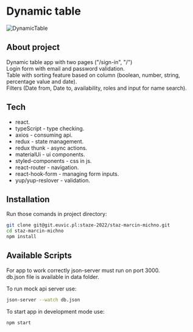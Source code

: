 # Dynamic table

![DynamicTable](https://user-images.githubusercontent.com/72525469/154860546-00306a24-5db5-4746-8d62-a50a3bc3f590.gif)

## About project

Dynamic table app with two pages ("/sign-in", "/")<br>
Login form with email and password validation.<br>
Table with sorting feature based on column (boolean, number, string, percentage value and date).<br>
Filters (Date from, Date to, availability, roles and input for name search).<br>

## Tech

- react.
- typeScript - type checking.
- axios - consuming api.
- redux - state management.
- redux thunk - async actions.
- materialUi - ui components.
- styled-components - css in js.
- react-router - navigation.
- react-hook-form - managing form inputs.
- yup/yup-reslover - validation.

## Installation

Run those comands in project directory:
```sh
git clone git@git.euvic.pl:staze-2022/staz-marcin-michno.git
cd staz-marcin-michno
npm install
```

## Available Scripts

For app to work correctly json-server must run on port 3000.<br>
db.json file is available in data folder.<br>

To run mock api server use:
```sh
json-server --watch db.json
```

To start app in development mode use:
```sh
npm start
```
